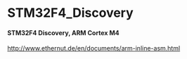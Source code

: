 # STM32F4_Discovery
#### STM32F4 Discovery, ARM Cortex M4

  http://www.ethernut.de/en/documents/arm-inline-asm.html
